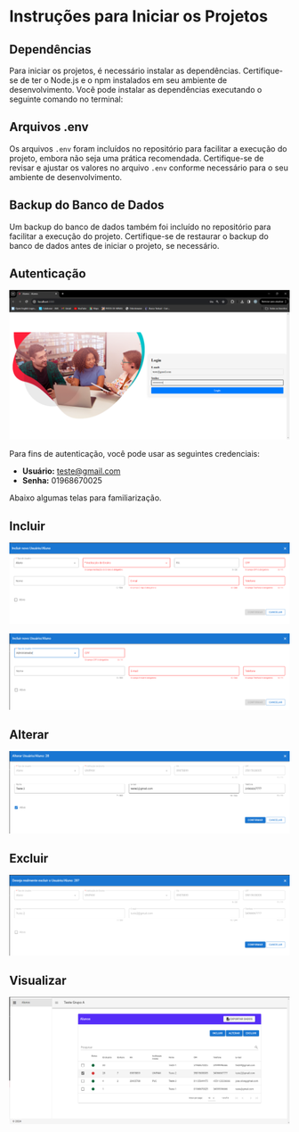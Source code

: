 # Instruções para Iniciar os Projetos

## Dependências
Para iniciar os projetos, é necessário instalar as dependências. Certifique-se de ter o Node.js e o npm instalados em seu ambiente de desenvolvimento. Você pode instalar as dependências executando o seguinte comando no terminal:


## Arquivos .env
Os arquivos `.env` foram incluídos no repositório para facilitar a execução do projeto, embora não seja uma prática recomendada. Certifique-se de revisar e ajustar os valores no arquivo `.env` conforme necessário para o seu ambiente de desenvolvimento.

## Backup do Banco de Dados
Um backup do banco de dados também foi incluído no repositório para facilitar a execução do projeto. Certifique-se de restaurar o backup do banco de dados antes de iniciar o projeto, se necessário.

## Autenticação

![alt text](image.png)

Para fins de autenticação, você pode usar as seguintes credenciais:
- **Usuário:** teste@gmail.com
- **Senha:** 01968670025


Abaixo algumas telas para familiarização. 


## Incluir 
![alt text](image-1.png)

![alt text](image-2.png)

## Alterar 

![alt text](image-3.png)

## Excluir

![alt text](image-4.png)

## Visualizar

![alt text](image-5.png)
